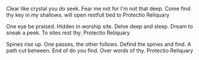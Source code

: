 Clear like crystal you do seek.
Fear me not for I'm not that deep.
Come find thy key in my shallows.
will open restfull bed to
Protectio Reliquary

One eye be praised.
Hidden in worship site.
Delve deep and sleep.
Dream to sneak a peek.
To sites rest thy.
Protectio Reliquary

Spines rise up.
One passes, the other follows.
Defind the spines and find.
A path cut between.
End of do you find.
Over words of thy.
Protectio Reliquary